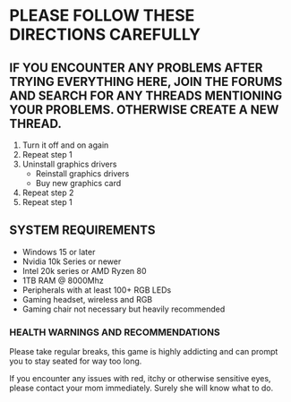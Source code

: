 # PLEASE FOLLOW THESE DIRECTIONS CAREFULLY

## IF YOU ENCOUNTER ANY PROBLEMS AFTER TRYING EVERYTHING HERE, JOIN THE FORUMS AND SEARCH FOR ANY THREADS MENTIONING YOUR PROBLEMS. OTHERWISE CREATE A NEW THREAD.


1. Turn it off and on again
2. Repeat step 1
3. Uninstall graphics drivers
    - Reinstall graphics drivers
    - Buy new graphics card
4. Repeat step 2
5. Repeat step 1

## SYSTEM REQUIREMENTS

- Windows 15 or later
- Nvidia 10k Series or newer
- Intel 20k series or AMD Ryzen 80
- 1TB RAM @ 8000Mhz
- Peripherals with at least 100+ RGB LEDs
- Gaming headset, wireless and RGB
- Gaming chair not necessary but heavily recommended


### HEALTH WARNINGS AND RECOMMENDATIONS

Please take regular breaks, this game is highly addicting and can prompt you to stay seated for way too long. 

If you encounter any issues with red, itchy or otherwise sensitive eyes, please contact your mom immediately. Surely she will know what to do.
